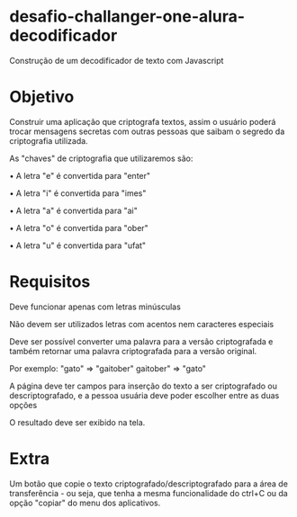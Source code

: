 # desafio-challanger-one-alura-decodificador
Construção de um decodificador de texto com Javascript

# Objetivo
Construir uma aplicação que criptografa textos, assim o usuário poderá trocar mensagens secretas com outras pessoas que saibam o segredo da criptografia utilizada.

As "chaves" de criptografia que utilizaremos são:

 • A letra "e" é convertida para "enter"
 
 • A letra "i" é convertida para "imes"
 
 • A letra "a" é convertida para "ai"
 
 • A letra "o" é convertida para "ober"
 
 • A letra "u" é convertida para "ufat"
 
 # Requisitos
Deve funcionar apenas com letras minúsculas

Não devem ser utilizados letras com acentos nem caracteres especiais

Deve ser possível converter uma palavra para a versão criptografada e também retornar uma palavra criptografada para a versão original.

Por exemplo: "gato" => "gaitober" gaitober" => "gato"

A página deve ter campos para inserção do texto a ser criptografado ou descriptografado, e a pessoa usuária deve poder escolher entre as duas opções

O resultado deve ser exibido na tela.

# Extra

Um botão que copie o texto criptografado/descriptografado para a área de transferência - ou seja, que tenha a mesma funcionalidade do ctrl+C ou da opção "copiar" do menu dos aplicativos.


 
 
